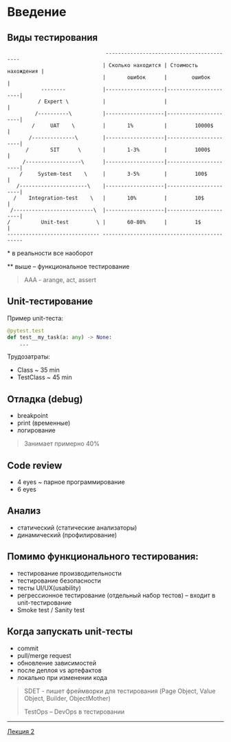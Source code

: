 # Введение

## Виды тестирования

                                    ------------------------------------------ 
                                   | Сколько находится | Стоимость нахождения |
                                   |       ошибок      |        ошибок        |
               --------            |-------------------|----------------------|
              / Expert \           |                   |                      |
             /----------\          |-------------------|----------------------|
            /     UAT    \         |       1%          |         10000$       |
           /--------------\        |-------------------|----------------------|
          /       SIT      \       |       1-3%        |         1000$        |
         /------------------\      |-------------------|----------------------|
        /     System-test    \     |       3-5%        |         100$         |
       /----------------------\    |-------------------|----------------------|
      /    Integration-test    \   |       10%         |         10$          |
     /--------------------------\  |-------------------|----------------------|
    /          Unit-test         \ |       60-80%      |         1$           |
    ------------------------------ --------------------------------------------

\* в реальности все наоборот

** выше – функциональное тестирование

> AAA - arange, act, assert



## Unit-тестирование

Пример unit-теста:

```python
@pytest.test
def test__my_task(a: any) -> None:
    ...
```

Трудозатраты:

- Class ~ 35 min
- TestClass ~ 45 min



## Отладка (debug)

- breakpoint
- print (временные)
- логирование

> Занимает примерно 40%



## Code review

   - 4 eyes ~ парное программирование
   - 6 eyes



## Анализ

   - статический (статические анализаторы)
   - динамический (профилирование)



## Помимо функционального тестирования:

* тестирование производительности
* тестирование безопасности
* тесты UI/UX(usability)
* регрессионное тестирование (отдельный набор тестов) – входит в unit-тестирование
* Smoke test / Sanity test



## Когда запускать unit-тесты

* commit
* pull/merge request
* обновление зависимостей
* после деплоя vs артефактов
* локально при изменении кода



> SDET - пишет фреймворки для тестирования (Page Object, Value Object, Builder, ObjectMother)
>
> TestOps – DevOps в тестировании

---

[Лекция 2](https://github.com/ilyasssklimov/bmstu_all/tree/sem_07/sem_07/Testing/lections/lection_02.md)